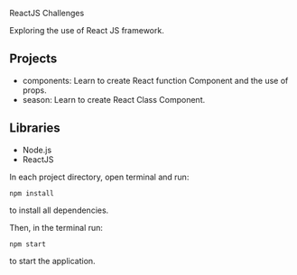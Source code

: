 ReactJS Challenges

Exploring the use of React JS framework.

## Projects

- components: Learn to create React function Component and the use of props.
- season: Learn to create React Class Component.

## Libraries

- Node.js
- ReactJS

In each project directory, open terminal and run:

`npm install`

to install all dependencies.

Then, in the terminal run:

`npm start`

to start the application.
